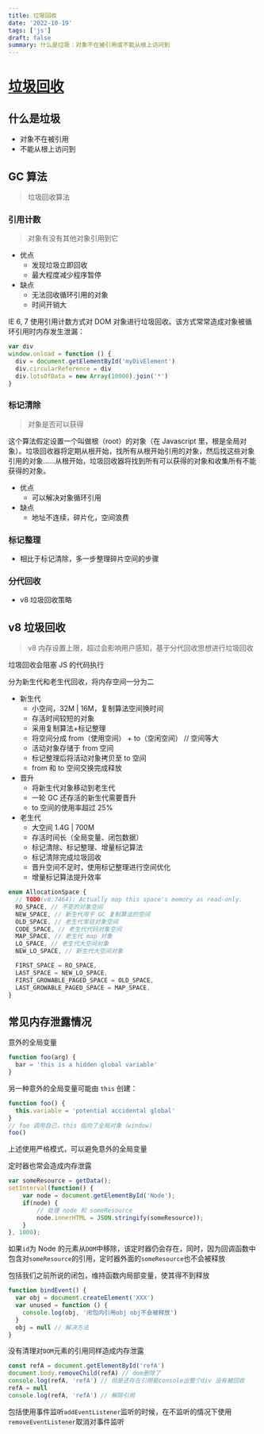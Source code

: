 ```yaml
---
title: 垃圾回收
date: '2022-10-19'
tags: ['js']
draft: false
summary: 什么是垃圾：对象不在被引用或不能从根上访问到
---
```


<TOCInline toc={props.toc} asDisclosure toHeading={3} />

# [垃圾回收](https://www.bilibili.com/video/BV1sy4y137Nh?p=1)

## 什么是垃圾

- 对象不在被引用
- 不能从根上访问到

## GC 算法

> 垃圾回收算法

### 引用计数

> 对象有没有其他对象引用到它

- 优点
  - 发现垃圾立即回收
  - 最大程度减少程序暂停
- 缺点
  - 无法回收循环引用的对象
  - 时间开销大

IE 6, 7 使用引用计数方式对 DOM 对象进行垃圾回收。该方式常常造成对象被循环引用时内存发生泄漏：

```js
var div
window.onload = function () {
  div = document.getElementById('myDivElement')
  div.circularReference = div
  div.lotsOfData = new Array(10000).join('*')
}
```

### 标记清除

> 对象是否可以获得

这个算法假定设置一个叫做根（root）的对象（在 Javascript 里，根是全局对象）。垃圾回收器将定期从根开始，找所有从根开始引用的对象，然后找这些对象引用的对象……从根开始，垃圾回收器将找到所有可以获得的对象和收集所有不能获得的对象。

- 优点
  - 可以解决对象循环引用
- 缺点
  - 地址不连续，碎片化，空间浪费

### 标记整理

- 相比于标记清除，多一步整理碎片空间的步骤

### 分代回收

- v8 垃圾回收策略

## v8 垃圾回收

> v8 内存设置上限，超过会影响用户感知，基于分代回收思想进行垃圾回收

垃圾回收会阻塞 JS 的代码执行

分为新生代和老生代回收，将内存空间一分为二

- 新生代
  - 小空间，32M | 16M，复制算法空间换时间
  - 存活时间较短的对象
  - 采用复制算法+标记整理
  - 将空间分成 from（使用空间） + to（空闲空间） // 空间等大
  - 活动对象存储于 from 空间
  - 标记整理后将活动对象拷贝至 to 空间
  - from 和 to 空间交换完成释放
- 晋升
  - 将新生代对象移动到老生代
  - 一轮 GC 还存活的新生代需要晋升
  - to 空间的使用率超过 25%
- 老生代
  - 大空间 1.4G | 700M
  - 存活时间长（全局变量、闭包数据）
  - 标记清除、标记整理、增量标记算法
  - 标记清除完成垃圾回收
  - 晋升空间不足时，使用标记整理进行空间优化
  - 增量标记算法提升效率

```ts
enum AllocationSpace {
  // TODO(v8:7464): Actually map this space's memory as read-only.
  RO_SPACE, // 不变的对象空间
  NEW_SPACE, // 新生代用于 GC 复制算法的空间
  OLD_SPACE, // 老生代常驻对象空间
  CODE_SPACE, // 老生代代码对象空间
  MAP_SPACE, // 老生代 map 对象
  LO_SPACE, // 老生代大空间对象
  NEW_LO_SPACE, // 新生代大空间对象

  FIRST_SPACE = RO_SPACE,
  LAST_SPACE = NEW_LO_SPACE,
  FIRST_GROWABLE_PAGED_SPACE = OLD_SPACE,
  LAST_GROWABLE_PAGED_SPACE = MAP_SPACE,
}
```

## 常见内存泄露情况

意外的全局变量

```js
function foo(arg) {
  bar = 'this is a hidden global variable'
}
```

另一种意外的全局变量可能由 `this` 创建：

```js
function foo() {
  this.variable = 'potential accidental global'
}
// foo 调用自己，this 指向了全局对象（window）
foo()
```

上述使用严格模式，可以避免意外的全局变量

定时器也常会造成内存泄露

```js
var someResource = getData();
setInterval(function() {
    var node = document.getElementById('Node');
    if(node) {
        // 处理 node 和 someResource
        node.innerHTML = JSON.stringify(someResource));
    }
}, 1000);
```

如果`id`为 Node 的元素从`DOM`中移除，该定时器仍会存在，同时，因为回调函数中包含对`someResource`的引用，定时器外面的`someResource`也不会被释放

包括我们之前所说的闭包，维持函数内局部变量，使其得不到释放

```js
function bindEvent() {
  var obj = document.createElement('XXX')
  var unused = function () {
    console.log(obj, '闭包内引用obj obj不会被释放')
  }
  obj = null // 解决方法
}
```

没有清理对`DOM`元素的引用同样造成内存泄露

```js
const refA = document.getElementById('refA')
document.body.removeChild(refA) // dom删除了
console.log(refA, 'refA') // 但是还存在引用能console出整个div 没有被回收
refA = null
console.log(refA, 'refA') // 解除引用
```

包括使用事件监听`addEventListener`监听的时候，在不监听的情况下使用`removeEventListener`取消对事件监听
